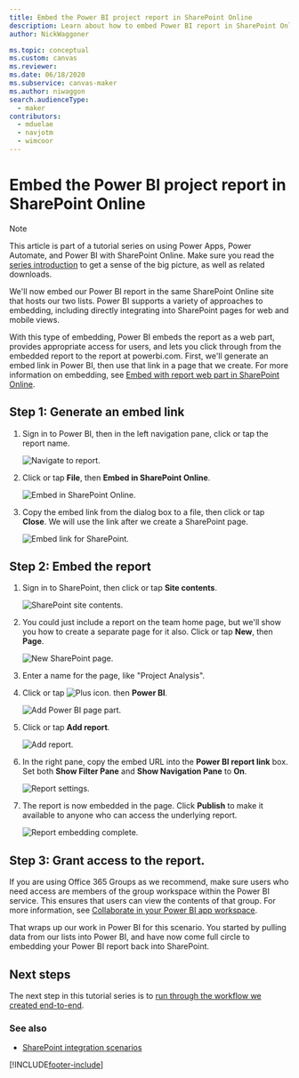 ```yaml
---
title: Embed the Power BI project report in SharePoint Online
description: Learn about how to embed Power BI report in SharePoint Online site.
author: NickWaggoner

ms.topic: conceptual
ms.custom: canvas
ms.reviewer: 
ms.date: 06/18/2020
ms.subservice: canvas-maker
ms.author: niwaggon
search.audienceType: 
  - maker
contributors:
  - mduelae
  - navjotm
  - wimcoor
---
```

# Embed the Power BI project report in SharePoint Online
> [!NOTE]
> This article is part of a tutorial series on using Power Apps, Power Automate, and Power BI with SharePoint Online. Make sure you read the [series introduction](sharepoint-scenario-intro.md) to get a sense of the big picture, as well as related downloads.

We'll now embed our Power BI report in the same SharePoint Online site that hosts our two lists. Power BI supports a variety of approaches to embedding, including directly integrating into SharePoint pages for web and mobile views.

With this type of embedding, Power BI embeds the report as a web part, provides appropriate access for users, and lets you click through from the embedded report to the report at powerbi.com. First, we'll generate an embed link in Power BI, then use that link in a page that we create. For more information on embedding, see [Embed with report web part in SharePoint Online](/power-bi/service-embed-report-spo).

## Step 1: Generate an embed link
1. Sign in to Power BI, then in the left navigation pane, click or tap the report name.
   
    ![Navigate to report.](./media/sharepoint-scenario-embed-report/08-01-01-reports.png)
2. Click or tap **File**, then **Embed in SharePoint Online**.
   
    ![Embed in SharePoint Online.](./media/sharepoint-scenario-embed-report/08-01-02-embed-spo.png)
3. Copy the embed link from the dialog box to a file, then click or tap **Close**. We will use the link after we create a SharePoint page.
   
    ![Embed link for SharePoint.](./media/sharepoint-scenario-embed-report/08-01-03-embed-url.png)

## Step 2: Embed the report
1. Sign in to SharePoint, then click or tap **Site contents**.
   
    ![SharePoint site contents.](./media/sharepoint-scenario-embed-report/08-01-04-site-contents.png)
2. You could just include a report on the team home page, but we'll show you how to create a separate page for it also. Click or tap **New**, then **Page**.
   
    ![New SharePoint page.](./media/sharepoint-scenario-embed-report/08-01-05-new-page.png)
3. Enter a name for the page, like "Project Analysis".
4. Click or tap ![Plus icon.](./media/sharepoint-scenario-embed-report/icon-plus.png) then **Power BI**.
   
    ![Add Power BI page part.](./media/sharepoint-scenario-embed-report/08-01-06-add-page-part.png)
5. Click or tap **Add report**.
   
    ![Add report.](./media/sharepoint-scenario-embed-report/08-01-07-add-report.png)
6. In the right pane, copy the embed URL into the **Power BI report link** box. Set both **Show Filter Pane** and **Show Navigation Pane** to **On**.
   
    ![Report settings.](./media/sharepoint-scenario-embed-report/08-01-08-report-settings.png)
7. The report is now embedded in the page. Click **Publish** to make it available to anyone who can access the underlying report.
   
    ![Report embedding complete.](./media/sharepoint-scenario-embed-report/08-01-09-report-complete.png)

## Step 3: Grant access to the report.
If you are using Office 365 Groups as we recommend, make sure users who need access are members of the group workspace within the Power BI service. This ensures that users can view the contents of that group. For more information, see [Collaborate in your Power BI app workspace](/power-bi/service-collaborate-power-bi-workspace).

That wraps up our work in Power BI for this scenario. You started by pulling data from our lists into Power BI, and have now come full circle to embedding your Power BI report back into SharePoint.

## Next steps
The next step in this tutorial series is to [run through the workflow we created end-to-end](sharepoint-scenario-summary.md).

### See also

- [SharePoint integration scenarios](sharepoint/scenarios-intro.md)


[!INCLUDE[footer-include](../../includes/footer-banner.md)]

